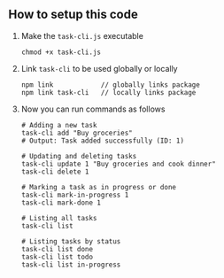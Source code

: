 ## How to setup this code

1. Make the `task-cli.js` executable
    ```
    chmod +x task-cli.js
    ```

2. Link `task-cli` to be used globally or locally
    ```
    npm link            // globally links package
    npm link task-cli   // locally links package
    ```

3. Now you can run commands as follows
    ```
    # Adding a new task
    task-cli add "Buy groceries"
    # Output: Task added successfully (ID: 1)

    # Updating and deleting tasks
    task-cli update 1 "Buy groceries and cook dinner"
    task-cli delete 1

    # Marking a task as in progress or done
    task-cli mark-in-progress 1
    task-cli mark-done 1

    # Listing all tasks
    task-cli list

    # Listing tasks by status
    task-cli list done
    task-cli list todo
    task-cli list in-progress
    ```
